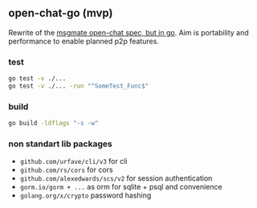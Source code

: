 ## open-chat-go (mvp)

Rewrite of the [msgmate open-chat spec, but in go](https://beta.msgmate.io/api/schema/swagger-ui/).
Aim is portability and performance to enable planned p2p features.

### test

```bash
go test -v ./...
go test -v ./... -run "^SomeTest_Func$" 
```

### build

```bash
go build -ldflags "-s -w"
```

### non standart lib packages

- `github.com/urfave/cli/v3` for cli
- `github.com/rs/cors` for cors
- `github.com/alexedwards/scs/v2` for session authentication 
- `gorm.io/gorm + ...` as orm for sqlite + psql and convenience
- `golang.org/x/crypto` password hashing
